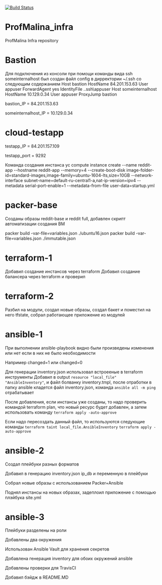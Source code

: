 [![Build Status](https://travis-ci.com/Otus-DevOps-2020-08/ProfMalina_infra.svg?branch=master)](https://travis-ci.com/Otus-DevOps-2020-08/ProfMalina_infra)


# ProfMalina_infra
ProfMalina Infra repository

# Bastion
Для подключения из консоли при помощи команды вида ssh someinternalhost был создан файл config в дирректории ~/.ssh со следующим содержанием
Host bastion
    HostName 84.201.153.63
    User appuser
	ForwardAgent yes
	IdentityFile .\.ssh\appuser
Host someinternalhost
    HostName 10.129.0.34
	User appuser
	ProxyJump bastion

bastion_IP = 84.201.153.63

someinternalhost_IP = 10.129.0.34

# cloud-testapp

testapp_IP = 84.201.157.109

testapp_port = 9292

Команда создания инстанса
yc compute instance create --name reddit-app --hostname reddit-app --memory=4 --create-boot-disk image-folder-id=standard-images,image-family=ubuntu-1604-lts,size=10GB --network-interface subnet-name=default-ru-central1-a,nat-ip-version=ipv4 --metadata serial-port-enable=1 --metadata-from-file user-data=startup.yml

# packer-base

Созданы образы reddit-base и reddit full, добавлен скрипт автоматизации создания ВМ

packer build -var-file=variables.json ./ubuntu16.json
packer build -var-file=variables.json ./immutable.json

# terraform-1

Добавил создание инстансов через terraform
Добавил создание балансера через terraform и проверил

# terraform-2

Разбил на модули, создал новые образы, создал бакет и поместил на него tfstate, собрал работающее приложение из модулей

# ansible-1

При выполнении ansible-playbook видно были произведены изменения или нет если в них не было необходимости

Например changed=1 или changed=0

Для генерации inventory.json использовал встроееные в terraform инструменты
Добавил в output `resource "local_file" "AnsibleInventory"`, и файл болванку inventory.tmpl, после отработки в папку ansible кладется файл inventory.json, команда `ansible all -m ping` отрабатывает

После добавления, если инстансы уже созданы, то надо проверить командой terraform plan, что новый ресурс будет добавлен, а затем использовать команду `terraform apply -auto-approve`

Если надо пересоздать данный файл, то используются следующие команды
`terraform taint local_file.AnsibleInventory`
`terraform apply -auto-approve`

# ansible-2

Создал плейбуки разных форматов

Добавил в генерацию inventory.json ip_db и переменную в плейбуки

Собрал новые образы с использованием Packer+Ansible

Поднял инстансы на новых образах, задеплоил приложение с помощью плэйбука site.yml

# ansible-3

Плейбуки разделены на роли

Добавлены два окружения

Использован Ansible Vault для хранения секретов

Добавлена генерация inventory для обоих окружений ansible

Добавлены проверки для TravisCI

Добавил бэйдж в README.MD
